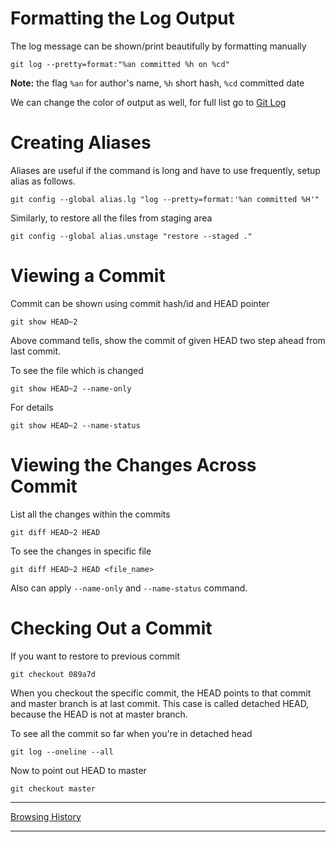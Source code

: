 # Formatting the Log Output

The log message can be shown/print beautifully by formatting manually

```
git log --pretty=format:"%an committed %h on %cd"
```

**Note:** the flag `%an` for author's name, `%h` short hash, `%cd` committed date

We can change the color of output as well, for full list go to [Git Log](https://git-scm.com/docs/git-log)

# Creating Aliases

Aliases are useful if the command is long and have to use frequently, setup alias as follows.

```
git config --global alias.lg "log --pretty=format:'%an committed %H'"
```

Similarly, to restore all the files from staging area

```
git config --global alias.unstage "restore --staged ."
```

# Viewing a Commit

Commit can be shown using commit hash/id and HEAD pointer

```
git show HEAD~2
```

Above command tells, show the commit of given HEAD two step ahead from last commit.

To see the file which is changed

```
git show HEAD~2 --name-only
```

For details

```
git show HEAD~2 --name-status
```

# Viewing the Changes Across Commit

List all the changes within the commits

```
git diff HEAD~2 HEAD
```

To see the changes in specific file

```
git diff HEAD~2 HEAD <file_name>
```

Also can apply `--name-only` and `--name-status` command.

# Checking Out a Commit

If you want to restore to previous commit

```
git checkout 089a7d
```

When you checkout the specific commit, the HEAD points to that commit and master branch is at last commit. This case is called detached HEAD, because the HEAD is not at master branch.

To see all the commit so far when you're in detached head

```
git log --oneline --all
```

Now to point out HEAD to master

```
git checkout master
```

----

[Browsing History](/Git/ch3-browsing-history/README.md)

----